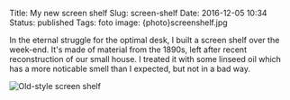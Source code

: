 Title: My new screen shelf
Slug: screen-shelf
Date: 2016-12-05 10:34
Status: published
Tags: foto
image: {photo}screenshelf.jpg

In the eternal struggle for the optimal desk, I built a screen shelf over the week-end.
It's made of material from the 1890s, left after recent reconstruction of our small
house. I treated it with some linseed oil which has a more noticable smell than I expected,
but not in a bad way.

![Old-style screen shelf]({photo}screenshelf.jpg "Old-style screen shelf")

